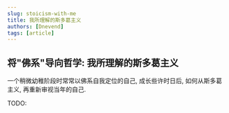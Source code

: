 ```yaml
---
slug: stoicism-with-me
title: 我所理解的斯多葛主义
authors: [Dnevend]
tags: [article]
---
```


## 将"佛系"导向哲学: 我所理解的斯多葛主义

一个稍微幼稚阶段时常常以佛系自我定位的自己, 成长些许时日后, 如何从斯多葛主义, 再重新审视当年的自己.

TODO:
